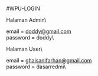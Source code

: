 #WPU-LOGIN

Halaman Admin\

email			= doddy@gmail.com\
password	= doddy\

Halaman User\

email			= ghaisanifarhan@gmail.com\
password	= dasarredmi\
